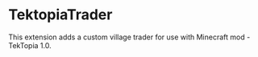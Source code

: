 # TektopiaTrader
This extension adds a custom village trader for use with Minecraft mod - TekTopia 1.0.
